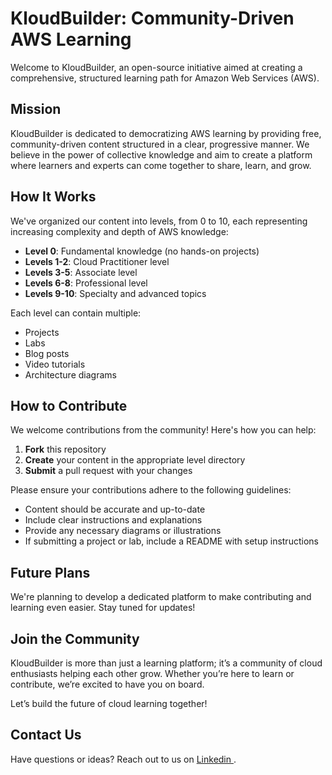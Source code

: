 # KloudBuilder: Community-Driven AWS Learning

Welcome to KloudBuilder, an open-source initiative aimed at creating a comprehensive, structured learning path for Amazon Web Services (AWS).

## Mission

KloudBuilder is dedicated to democratizing AWS learning by providing free, community-driven content structured in a clear, progressive manner. We believe in the power of collective knowledge and aim to create a platform where learners and experts can come together to share, learn, and grow.

## How It Works

We've organized our content into levels, from 0 to 10, each representing increasing complexity and depth of AWS knowledge:

- **Level 0**: Fundamental knowledge (no hands-on projects)
- **Levels 1-2**: Cloud Practitioner level
- **Levels 3-5**: Associate level
- **Levels 6-8**: Professional level
- **Levels 9-10**: Specialty and advanced topics

Each level can contain multiple:
- Projects
- Labs
- Blog posts
- Video tutorials
- Architecture diagrams

## How to Contribute

We welcome contributions from the community! Here's how you can help:

1. **Fork** this repository
2. **Create** your content in the appropriate level directory
3. **Submit** a pull request with your changes

Please ensure your contributions adhere to the following guidelines:
- Content should be accurate and up-to-date
- Include clear instructions and explanations
- Provide any necessary diagrams or illustrations
- If submitting a project or lab, include a README with setup instructions

## Future Plans

We're planning to develop a dedicated platform to make contributing and learning even easier. Stay tuned for updates!

## Join the Community
KloudBuilder is more than just a learning platform; it’s a community of cloud enthusiasts helping each other grow. Whether you’re here to learn or contribute, we’re excited to have you on board. 


Let’s build the future of cloud learning together!

## Contact Us
Have questions or ideas? Reach out to us on <a href="https://www.linkedin.com/in/tapas-singhal-b1380521a/"> Linkedin </a> .
